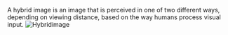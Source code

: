 A hybrid image is an image that is perceived in one of two different ways, depending on viewing distance, based on the way humans process visual input.
![Hybridimage](https://en.wikipedia.org/wiki/File:Hybrid_image_decomposition.jpg)

